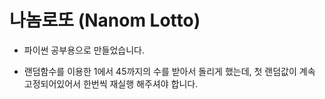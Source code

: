 # 나놈로또 (Nanom Lotto)

- 파이썬 공부용으로 만들었습니다.

- 랜덤함수를 이용한 1에서 45까지의 수를 받아서 돌리게 했는데, 첫 랜덤값이 계속 고정되어있어서
한번씩 재실행 해주셔야 합니다.
